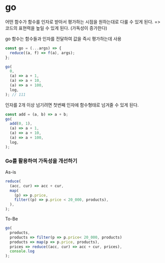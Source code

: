 # go

어떤 함수가 함수를 인자로 받아서 평가하는 시점을 원하는대로 다룰 수 있게 된다.
=> 코드의 표현력을 높일 수 있게 된다. (가독성이 증가한다)

go 함수는 함수들과 인자를 전달하여 값을 즉시 평가하는데 사용

```ts
const go = (...args) => {
  reduce((a, f) => f(a), args);
};

go(
  0,
  (a) => a + 1,
  (a) => a + 10,
  (a) => a + 100,
  log,
); // 111
```

인자를 2개 이상 넘기려면 첫번째 인자에 함수형태로 넘겨줄 수 있게 된다.

```ts
const add = (a, b) => a + b;
go(
  add(0, 1),
  (a) => a + 1,
  (a) => a + 10,
  (a) => a + 100,
  log,
);
```

### Go를 활용하여 가독성을 개선하기

As-is

```ts
reduce(
  (acc, cur) => acc + cur,
  map(
    (p) => p.price,
    filter((p) => p.price < 20_000, products),
  ),
);
```

To-Be

```ts
go(
  products,
  products => filter(p => p.price< 20_000, products)
  products => map(p => p.price, products),
  prices => reduce((acc, cur) => acc + cur, prices),
  console.log
);
```
